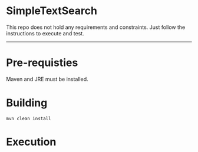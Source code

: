 # SimpleTextSearch
This repo does not hold any requirements and constraints. Just follow the instructions to execute and test. 

***
# Pre-requisties #
Maven and JRE must be installed.

# Building #

```mvn clean install```

# Execution #
